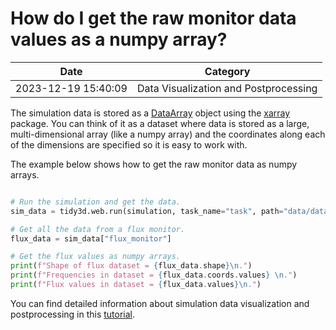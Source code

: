 # How do I get the raw monitor data values as a numpy array?

| Date       | Category    |
|------------|-------------|
| 2023-12-19 15:40:09 | Data Visualization and Postprocessing |


The simulation data is stored as a [DataArray](https://xarray.pydata.org/en/stable/generated/xarray.DataArray.html) object using the [xarray](https://xarray.pydata.org/en/stable/) package. You can think of it as a dataset where data is stored as a large, multi-dimensional array (like a numpy array) and the coordinates along each of the dimensions are specified so it is easy to work with.

The example below shows how to get the raw monitor data as numpy arrays.



```python

# Run the simulation and get the data.
sim_data = tidy3d.web.run(simulation, task_name="task", path="data/data.hdf5", verbose=True)

# Get all the data from a flux monitor.
flux_data = sim_data["flux_monitor"]

# Get the flux values as numpy arrays.
print(f"Shape of flux dataset = {flux_data.shape}\n.")
print(f"Frequencies in dataset = {flux_data.coords.values} \n.")
print(f"Flux values in dataset = {flux_data.values}\n.")

```

You can find detailed information about simulation data visualization and postprocessing in this <a href="https://www.flexcompute.com/tidy3d/examples/notebooks/VizData/">tutorial</a>.